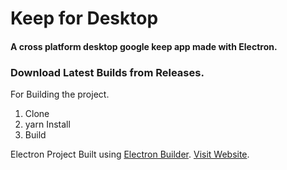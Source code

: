 # Keep for Desktop
#### A cross platform desktop google keep app made with Electron.

### Download Latest Builds from Releases.

For Building the project.
1. Clone
2. yarn Install
3. Build

Electron Project Built using [Electron Builder](https://github.com/electron-userland/electron-builder).
[Visit Website](http://keepfordesk.xyz).
